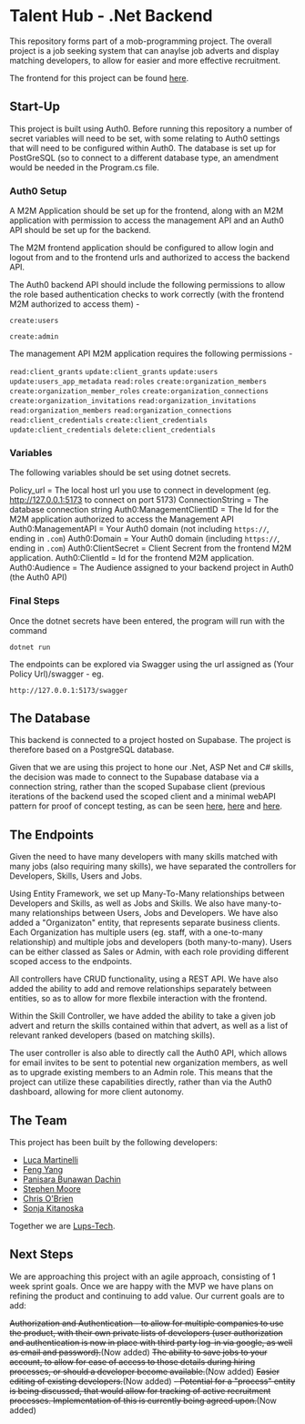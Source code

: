 # Talent Hub - .Net Backend

This repository forms part of a mob-programming project. The overall project is a job seeking system that can anaylse job adverts and display matching developers, to allow for easier and more effective recruitment.

The frontend for this project can be found [here](https://github.com/lups-tech/jobMatches).

## Start-Up
This project is built using Auth0. Before running this repository a number of secret variables will need to be set, with some relating to Auth0 settings that will need to be configured within Auth0. The database is set up for PostGreSQL (so to connect to a different database type, an amendment would be needed in the Program.cs file. 

### Auth0 Setup

A M2M Application should be set up for the frontend, along with an M2M application with permission to access the management API and an Auth0 API should be set up for the backend.

The M2M frontend application should be configured to allow login and logout from and to the frontend urls and authorized to access the backend API. 

The Auth0 backend API should include the following permissions to allow the role based authentication checks to work correctly (with the frontend M2M authorized to access them) - 

```create:users``` 

```create:admin```

The management API M2M application requires the following permissions - 

```read:client_grants``` 
```update:client_grants``` 
```update:users``` 
```update:users_app_metadata```
```read:roles``` 
```create:organization_members``` 
```create:organization_member_roles``` 
```create:organization_connections``` 
```create:organization_invitations``` 
```read:organization_invitations``` 
```read:organization_members``` 
```read:organization_connections```  
```read:client_credentials``` 
```create:client_credentials``` 
```update:client_credentials``` 
```delete:client_credentials``` 

### Variables
The following variables should be set using dotnet secrets.

Policy_url = The local host url you use to connect in development (eg. http://127.0.0.1:5173 to connect on port 5173)
ConnectionString = The database connection string
Auth0:ManagementClientID = The Id for the M2M application authorized to access the Management API
Auth0:ManagementAPI = Your Auth0 domain (not including ```https://```, ending in ```.com```)
Auth0:Domain = Your Auth0 domain (including ```https://```, ending in ```.com```)
Auth0:ClientSecret = Client Secrent from the frontend M2M application.
Auth0:ClientId = Id for the frontend M2M application.
Auth0:Audience = The Audience assigned to your backend project in Auth0 (the Auth0 API)

### Final Steps
Once the dotnet secrets have been entered, the program will run with the command 

```dotnet run ```

The endpoints can be explored via Swagger using the url assigned as (Your Policy Url)/swagger - eg. 

```http://127.0.0.1:5173/swagger```

## The Database
This backend is connected to a project hosted on Supabase. The project is therefore based on a PostgreSQL database.

Given that we are using this project to hone our .Net, ASP Net and C# skills, the decision was made to connect to the Supabase database via a connection string, rather than the scoped Supabase client (previous iterations of the backend used the scoped client and a minimal webAPI pattern for proof of concept testing, as can be seen [here](https://github.com/lups-tech/supabasecsharpapi), [here](https://github.com/lups-tech/supabaseJobAPI) and [here](https://github.com/lups-tech/supabaseDevAPI).

## The Endpoints
Given the need to have many developers with many skills matched with many jobs (also requiring many skills), we have separated the controllers for Developers, Skills, Users and Jobs.

Using Entity Framework, we set up Many-To-Many relationships between Developers and Skills, as well as Jobs and Skills. We also have many-to-many relationships between Users, Jobs and Developers. We have also added a "Organizaton" entity, that represents separate business clients. Each Organization has multiple users (eg. staff, with a one-to-many relationship) and multiple jobs and developers (both many-to-many). Users can be either classed as Sales or Admin, with each role providing different scoped access to the endpoints.

All controllers have CRUD functionality, using a REST API. We have also added the ability to add and remove relationships separately between entities, so as to allow for more flexbile interaction with the frontend.

Within the Skill Controller, we have added the ability to take a given job advert and return the skills contained within that advert, as well as a list of relevant ranked developers (based on matching skills).

The user controller is also able to directly call the Auth0 API, which allows for email invites to be sent to potential new organization members, as well as to upgrade existing members to an Admin role. This means that the project can utilize these capabilities directly, rather than via the Auth0 dashboard, allowing for more client autonomy.

## The Team
This project has been built by the following developers:
- [Luca Martinelli](https://github.com/Luega)
- [Feng Yang](https://github.com/Finns841594)
- [Panisara Bunawan Dachin](https://github.com/panisara-bd)
- [Stephen Moore](https://github.com/SMooreSwe)
- [Chris O'Brien](https://www.linkedin.com/in/chris-o-brien-314791212/)
- [Sonja Kitanoska](https://www.linkedin.com/in/sonja-kitanoska-986ba8a8/)

Together we are [Lups-Tech](https://github.com/lups-tech).

## Next Steps
We are approaching this project with an agile approach, consisting of 1 week sprint goals. Once we are happy with the MVP we have plans on refining the product and continuing to add value. Our current goals are to add:

~~Authorization and Authentication - to allow for multiple companies to use the product, with their own private lists of developers (user authorization and authentication is now in place with third party log-in via google, as well as email and password).~~(Now added)
~~The ability to save jobs to your account, to allow for ease of access to those details during hiring processes, or should a developer become available.~~(Now added)
~~Easier editing of existing developers.~~(Now added)
~~- Potential for a "process" entity is being discussed, that would allow for tracking of active recruitment processes. Implementation of this is currently being agreed upon.~~(Now added)
